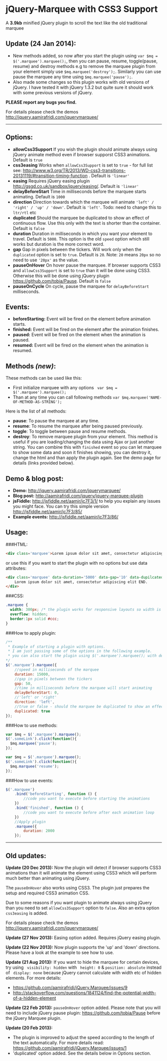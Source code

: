 jQuery-Marquee with CSS3 Support
==============

A **3.9kb** minified jQuery plugin to scroll the text like the old traditional marquee

Update (24 Jan 2014):
--------------------
 - New methods added, so now after you start the plugin using ```var $mq = $('.marquee').marquee();```, then you can pause, resume, toggle(pause, resume) and destroy methods e.g to remove the marquee plugin from your element simply use ```$mq.marquee('destroy');```. Similarly you can use pause the marquee any time using ```$mq.marquee('pause');```.
 - Also made some changes so this plugin works with old versions of jQuery. I have tested it with jQuery 1.3.2 but quite sure it should work with some previous versions of jQuery.

**PLEASE report any bugs you find.**

For details please check the demos  http://jquery.aamirafridi.com/jquerymarquee/

----

Options:
--------
 - **allowCss3Support** If you wish the plugin should animate always using jQuery animate method even if browser supporst CSS3 animations. Default is ```true```
 - **css3easing** Works when ```allowCss3Support``` is set to ```true``` - for full list see: http://www.w3.org/TR/2013/WD-css3-transitions-20131119/#transition-timing-function . Default is ```'linear'```
 - **easing** Requires jQuery easing plugin http://gsgd.co.uk/sandbox/jquery/easing/. Default is ```'linear'```
 - **delayBeforeStart** Time in milliseconds before the marquee starts animating. Default is ```1000```
 - **direction** Direction towards which the marquee will animate ```'left' / 'right' / 'up' / 'down'```. Default is ```'left'```. Todo: need to change this to ```ltr/rtl``` etc
 - **duplicated** Should the marquee be duplicated to show an effect of continuous flow. Use this only with the text is shorter than the container. Default is ```false```
 - **duration** Duration in milliseconds in which you want your element to travel. Default is ```5000```. This option is the old ```speed``` option which still works but duration is the more correct word.
 - **gap** Gap in pixels between the tickers. Will work only when the ```duplicated``` option is set to ```true```. Default is ```20```. Note: ```20``` means ```20px``` so no need to use ```'20px'``` as the value.
 - **pauseOnHover** On hover pause the marquee. If browser supports CSS3 and ```allowCss3Support``` is set to ```true``` than it will be done using CSS3. Otherwise this will be done using jQuery plugin https://github.com/tobia/Pause. Default is ```false```
 - **pauseOnCycle** On cycle, pause the marquee for ```delayBeforeStart``` milliseconds.

Events:
------
 - **beforeStarting:** Event will be fired on the element before animation starts.
 - **finished:** Event will be fired on the element after the animation finishes.
 - **paused:** Event will be fired on the element when the animation is paused.
 - **resumed:** Event will be fired on the element when the animation is resumed.

Methods *(new)*:
---------------

These methods can be used like this:

 - First initialize marquee with any options ``` var $mq = $('.marquee').marquee();```
 - Than at any time you can call following methods ```var $mq.marquee('NAME-OF-METHOD-AS-STRING');```

Here is the list of all methods:

 - **pause**: To pause the marquee at any time.
 - **resume**: To resume the marquee after being paused previously.
 - **toggle**: To toggle between pause and resume methods.
 - **destroy**: To remove marquee plugin from your element. This method is useful if you are loading/changing the data using Ajax or just another string. You can combine this with ```finished``` event so you can let marquee to show some data and soon it finishes showing, you can destroy it, change the html and than apply the plugin again. See the demo page for details (links provided below).

Demo & blog post:
-----
 - **Demo:** http://jquery.aamirafridi.com/jquerymarquee/
 - **Blog post:** http://aamirafridi.com/jquery/jquery-marquee-plugin
 - **jsFiddle:** http://jsfiddle.net/aamir/jc7F3/1/ to help you explain any issues you might face. You can try this simple version http://jsfiddle.net/aamir/jc7F3/85/
 - **Example events:** http://jsfiddle.net/aamir/jc7F3/86/

Usage:
----

###HTML:

```html
<div class='marquee'>Lorem ipsum dolor sit amet, consectetur adipiscing elit END.</div>
```

or use this if you want to start the plugin with no options but use data attributes:

```html
<div class='marquee' data-duration='5000' data-gap='10' data-dupilcated='true' >
    Lorem ipsum dolor sit amet, consectetur adipiscing elit END.
</div>
```


###CSS:
```css
.marquee {
  width: 300px; /* the plugin works for responsive layouts so width is not necessary */
  overflow: hidden;
  border:1px solid #ccc;
}
```

###How to apply plugin:
```javascript
/**
 * Example of starting a plugin with options.
 * I am just passing some of the options in the following example.
 * you can also start the plugin using $('.marquee').marquee(); with defaults
*/
$('.marquee').marquee({
	//speed in milliseconds of the marquee
	duration: 15000,
	//gap in pixels between the tickers
	gap: 50,
	//time in milliseconds before the marquee will start animating
	delayBeforeStart: 0,
	//'left' or 'right'
	direction: 'left',
	//true or false - should the marquee be duplicated to show an effect of continues flow
	duplicated: true
});
```

###How to use methods:

```javascript
var $mq = $('.marquee').marquee();
$('.someLink').click(function(){
  $mq.marquee('pause');
});
```

```javascript
var $mq = $('.marquee').marquee();
$('.someLink').click(function(){
  $mq.marquee('resume');
});
```

###How to use events:

```javascript
$('.marquee')
    .bind('beforeStarting', function () {
        //code you want to execute before starting the animations
    })
    .bind('finished', function () {
        //code you want to execute before after each animation loop
    })
    //Apply plugin
    .marquee({
        duration: 2000
    });
```

---

Old updates:
-----------

**Update (20 Dec 2013):**
Now the plugin will detect if browser supports CSS3 animations than it will animate the element using CSS3 which will perform much better than animating using jQuery.

The ```pauseOnHover``` also works using CSS3. The plugin just prepares the setup and required CSS3 animation CSS.

Due to some reasons if you want plugin to animate always using jQuery than you need to set ```allowCss3Support``` option to ```false```. Also an extra option ```css3easing``` is added.

For details please check the demos  http://jquery.aamirafridi.com/jquerymarquee/


**Update (27 Nov 2013):**
Easing option added. Requires jQuery easing plugin.


**Update (22 Nov 2013):**
Now plugin supports the 'up' and 'down' directions. Please have a look at the example to see how to use.


**Update (21 Aug 2013):**
If you want to hide the marquee for certain devices, try using ``` visibility: hidden``` with ``` height: 0``` & ```position: absolute``` instead of ``` display: none``` because jQuery cannot calculate with width etc of hidden elements.
For more details:
 - https://github.com/aamirafridi/jQuery.Marquee/issues/9
 - http://stackoverflow.com/questions/1841124/find-the-potential-width-of-a-hidden-element


**Update (22 Feb 2013):**
```pauseOnHover``` option added. Please note that you will need to include jQuery pause plugin: https://github.com/tobia/Pause before the jQuery Marquee plugin.


**Update (20 Feb 2013):**
 - The plugin is improved to adjust the speed according to the length of the text automatically. For more details read: https://github.com/aamirafridi/jQuery.Marquee/issues/1
 - 'duplicated' option added. See the details below in Options section.
